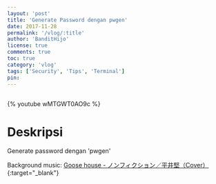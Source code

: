 ```yaml
---
layout: 'post'
title: 'Generate Password dengan pwgen'
date: 2017-11-28
permalink: '/vlog/:title'
author: 'BanditHijo'
license: true
comments: true
toc: true
category: 'vlog'
tags: ['Security', 'Tips', 'Terminal']
pin:
---
```


<div style="margin-top:30px;"></div>

{% youtube wMTGWT0AO9c %}

# Deskripsi

Generate password dengan 'pwgen'

Background music:
[Goose house - ノンフィクション／平井堅（Cover）](https://youtu.be/sTiE3jNzXYs){:target="_blank"}
